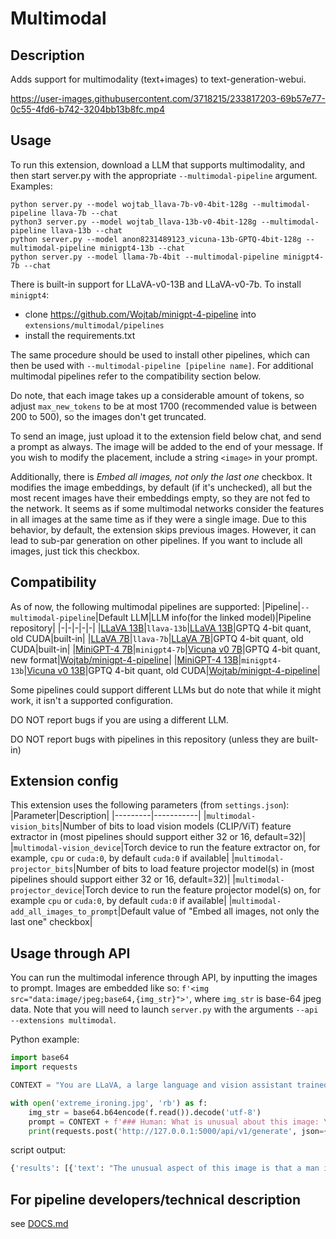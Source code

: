 # Multimodal

## Description

Adds support for multimodality (text+images) to text-generation-webui.

https://user-images.githubusercontent.com/3718215/233817203-69b57e77-0c55-4fd6-b742-3204bb13b8fc.mp4

## Usage

To run this extension, download a LLM that supports multimodality, and then start server.py with the appropriate `--multimodal-pipeline` argument. Examples:

```
python server.py --model wojtab_llava-7b-v0-4bit-128g --multimodal-pipeline llava-7b --chat
python3 server.py --model wojtab_llava-13b-v0-4bit-128g --multimodal-pipeline llava-13b --chat
python server.py --model anon8231489123_vicuna-13b-GPTQ-4bit-128g --multimodal-pipeline minigpt4-13b --chat
python server.py --model llama-7b-4bit --multimodal-pipeline minigpt4-7b --chat
```

There is built-in support for LLaVA-v0-13B and LLaVA-v0-7b. To install `minigpt4`:

- clone https://github.com/Wojtab/minigpt-4-pipeline into `extensions/multimodal/pipelines`
- install the requirements.txt

The same procedure should be used to install other pipelines, which can then be used with `--multimodal-pipeline [pipeline name]`. For additional multimodal pipelines refer to the compatibility section below.

Do note, that each image takes up a considerable amount of tokens, so adjust `max_new_tokens` to be at most 1700 (recommended value is between 200 to 500), so the images don't get truncated.

To send an image, just upload it to the extension field below chat, and send a prompt as always. The image will be added to the end of your message. If you wish to modify the placement, include a string `<image>` in your prompt.

Additionally, there is *Embed all images, not only the last one* checkbox. It modifies the image embeddings, by default (if it's unchecked), all but the most recent images have their embeddings empty, so they are not fed to the network. It seems as if some multimodal networks consider the features in all images at the same time as if they were a single image. Due to this behavior, by default, the extension skips previous images. However, it can lead to sub-par generation on other pipelines. If you want to include all images, just tick this checkbox.

## Compatibility
As of now, the following multimodal pipelines are supported:
|Pipeline|`--multimodal-pipeline`|Default LLM|LLM info(for the linked model)|Pipeline repository|
|-|-|-|-|-|
|[LLaVA 13B](https://github.com/haotian-liu/LLaVA)|`llava-13b`|[LLaVA 13B](https://huggingface.co/wojtab/llava-13b-v0-4bit-128g)|GPTQ 4-bit quant, old CUDA|built-in|
|[LLaVA 7B](https://github.com/haotian-liu/LLaVA)|`llava-7b`|[LLaVA 7B](https://huggingface.co/wojtab/llava-7b-v0-4bit-128g)|GPTQ 4-bit quant, old CUDA|built-in|
|[MiniGPT-4 7B](https://github.com/Vision-CAIR/MiniGPT-4)|`minigpt4-7b`|[Vicuna v0 7B](https://huggingface.co/TheBloke/vicuna-7B-GPTQ-4bit-128g)|GPTQ 4-bit quant, new format|[Wojtab/minigpt-4-pipeline](https://github.com/Wojtab/minigpt-4-pipeline)|
|[MiniGPT-4 13B](https://github.com/Vision-CAIR/MiniGPT-4)|`minigpt4-13b`|[Vicuna v0 13B](https://huggingface.co/anon8231489123/vicuna-13b-GPTQ-4bit-128g)|GPTQ 4-bit quant, old CUDA|[Wojtab/minigpt-4-pipeline](https://github.com/Wojtab/minigpt-4-pipeline)|

Some pipelines could support different LLMs but do note that while it might work, it isn't a supported configuration.

DO NOT report bugs if you are using a different LLM.

DO NOT report bugs with pipelines in this repository (unless they are built-in)

## Extension config
This extension uses the following parameters (from `settings.json`):
|Parameter|Description|
|---------|-----------|
|`multimodal-vision_bits`|Number of bits to load vision models (CLIP/ViT) feature extractor in (most pipelines should support either 32 or 16, default=32)|
|`multimodal-vision_device`|Torch device to run the feature extractor on, for example, `cpu` or `cuda:0`, by default `cuda:0` if available|
|`multimodal-projector_bits`|Number of bits to load feature projector model(s) in (most pipelines should support either 32 or 16, default=32)|
|`multimodal-projector_device`|Torch device to run the feature projector model(s) on, for example `cpu` or `cuda:0`, by default `cuda:0` if available|
|`multimodal-add_all_images_to_prompt`|Default value of "Embed all images, not only the last one" checkbox|

## Usage through API

You can run the multimodal inference through API, by inputting the images to prompt. Images are embedded like so: `f'<img src="data:image/jpeg;base64,{img_str}">'`, where `img_str` is base-64 jpeg data. Note that you will need to launch `server.py` with the arguments `--api --extensions multimodal`. 

Python example:

```Python
import base64
import requests

CONTEXT = "You are LLaVA, a large language and vision assistant trained by UW Madison WAIV Lab. You are able to understand the visual content that the user provides, and assist the user with a variety of tasks using natural language. Follow the instructions carefully and explain your answers in detail.### Human: Hi!### Assistant: Hi there! How can I help you today?\n"

with open('extreme_ironing.jpg', 'rb') as f:
    img_str = base64.b64encode(f.read()).decode('utf-8')
    prompt = CONTEXT + f'### Human: What is unusual about this image: \n<img src="data:image/jpeg;base64,{img_str}">### Assistant: '
    print(requests.post('http://127.0.0.1:5000/api/v1/generate', json={'prompt': prompt, 'stopping_strings': ['\n###']}).json())
```
script output:
```Python
{'results': [{'text': "The unusual aspect of this image is that a man is standing on top of a yellow minivan while doing his laundry. He has set up a makeshift clothes line using the car's rooftop as an outdoor drying area. This scene is uncommon because people typically do their laundry indoors, in a dedicated space like a laundromat or a room in their home, rather than on top of a moving vehicle. Additionally, hanging clothes on the car could be potentially hazardous or illegal in some jurisdictions due to the risk of damaging the vehicle or causing accidents on the road.\n##"}]}
```

## For pipeline developers/technical description
see [DOCS.md](https://github.com/oobabooga/text-generation-webui/blob/main/extensions/multimodal/DOCS.md)
